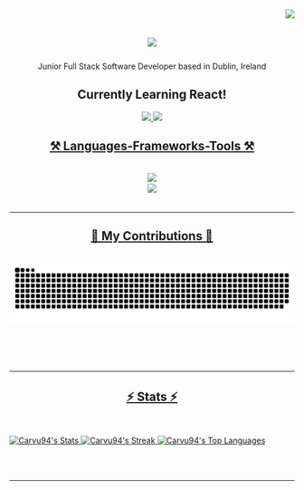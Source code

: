 <img align="right" src="https://visitor-badge.laobi.icu/badge?page_id=Carvu94.Carvu94" />

<h1 align="center">
    <img src="https://readme-typing-svg.herokuapp.com/?font=Righteous&size=35&center=true&vCenter=true&width=500&height=70&duration=4000&lines=Hi+There!+👋;+I'm+Matej+Car!;" />
</h1>
<p align="center">Junior Full Stack Software Developer based in Dublin, Ireland</p>
<h2 align="center">
    Currently Learning React!
</h2>

<div align="center"> 
  <a href="mailto:cmatej08@gmail.com">
    <img src="https://img.shields.io/badge/Gmail-333333?style=for-the-badge&logo=gmail&logoColor=red" />
  </a>
  <a href="https://linkedin.com/in/matej-car/" target="_blank">
    <img src="https://img.shields.io/badge/LinkedIn-0077B5?style=for-the-badge&logo=linkedin&logoColor=white" target="_blank" />
</div>

<h2 align="center">⚒️ Languages-Frameworks-Tools ⚒️</h2>
<br/>
<div align="center">
    <img src="https://skillicons.dev/icons?i=bootstrap,html,css,vscode,github,git,python,javascript,django,aws" />
    <br>
    <img src="https://www.codewars.com/users/Carvu94/badges/large" />
</div>

<br/>
<hr/>

<div align="center">
  <h2>🐍 My Contributions 🐍</h2>
  <br>
  <img alt="snake eating my contributions" src="https://raw.githubusercontent.com/Carvu94/Carvu94/output/github-contribution-grid-snake.svg" />
  
  <br/><br/><br/>
</div>

<hr/>

<h2 align="center">⚡ Stats ⚡</h2>
<br>

![Carvu94's Stats](https://github-readme-stats.vercel.app/api?username=Carvu94&theme=vue-dark&show_icons=true&hide_border=false&count_private=truerank_icon=github)
![Carvu94's Streak](https://github-readme-streak-stats.herokuapp.com/?user=Carvu94&theme=vue-dark&hide_border=false)
![Carvu94's Top Languages](https://github-readme-stats.vercel.app/api/top-langs/?username=Carvu94&theme=vue-dark&show_icons=true&hide_border=false&layout=compact)

<br/><br/>

<hr/>

